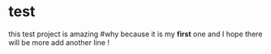 # test
this test project is amazing 
#why 
because it is my **first** one and I hope there will be more
add another line !